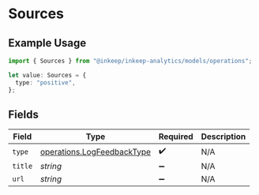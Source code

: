 # Sources

## Example Usage

```typescript
import { Sources } from "@inkeep/inkeep-analytics/models/operations";

let value: Sources = {
  type: "positive",
};
```

## Fields

| Field                                                                    | Type                                                                     | Required                                                                 | Description                                                              |
| ------------------------------------------------------------------------ | ------------------------------------------------------------------------ | ------------------------------------------------------------------------ | ------------------------------------------------------------------------ |
| `type`                                                                   | [operations.LogFeedbackType](../../models/operations/logfeedbacktype.md) | :heavy_check_mark:                                                       | N/A                                                                      |
| `title`                                                                  | *string*                                                                 | :heavy_minus_sign:                                                       | N/A                                                                      |
| `url`                                                                    | *string*                                                                 | :heavy_minus_sign:                                                       | N/A                                                                      |